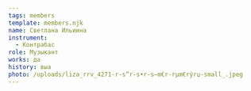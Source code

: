 ```yaml
---
tags: members
template: members.njk
name: Светлана Ильиина
instrument:
  - Контрабас
role: Музыкант
works: да
history: выа
photo: /uploads/liza_rrv_4271-r-s”r-s•r-s–m€r-rµm€rўrџ-small_.jpeg
---
```

